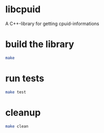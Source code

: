 libcpuid
========

A C++-library for getting cpuid-informations

# build the library
```bash
make
```

# run tests
```bash
make test
```

# cleanup
```bash
make clean
```
